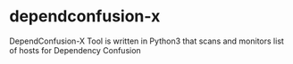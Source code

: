 # dependconfusion-x
DependConfusion-X Tool is written in Python3 that scans and monitors list of hosts for Dependency Confusion

